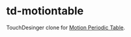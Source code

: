 # td-motiontable

TouchDesinger clone for [Motion Periodic Table](http://foxcodex.html.xdomain.jp/).